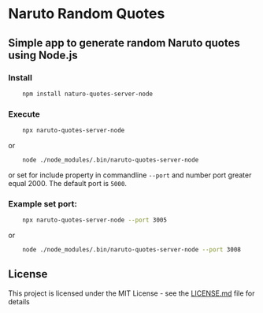 # Naruto Random Quotes 

## Simple app to generate random Naruto quotes using Node.js


### Install

```sh
    npm install naturo-quotes-server-node
```


### Execute

```sh
    npx naruto-quotes-server-node 
```
or

```sh
    node ./node_modules/.bin/naruto-quotes-server-node
```

or set for include property in commandline `--port` and number port greater equal 2000. The default port is `5000`.


### Example set port: 

```sh
    npx naruto-quotes-server-node --port 3005
```
or

```sh
    node ./node_modules/.bin/naruto-quotes-server-node --port 3008
```

## License
This project is licensed under the MIT License - see the [LICENSE.md](LICENSE.md) file for details
